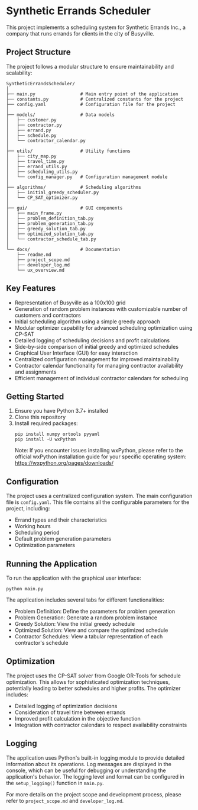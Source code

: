 # Synthetic Errands Scheduler

This project implements a scheduling system for Synthetic Errands Inc., a company that runs errands for clients in the city of Busyville.

## Project Structure

The project follows a modular structure to ensure maintainability and scalability:

```
SyntheticErrandsScheduler/
│
├── main.py                 # Main entry point of the application
├── constants.py            # Centralized constants for the project
├── config.yaml             # Configuration file for the project
│
├── models/                 # Data models
│   ├── customer.py
│   ├── contractor.py
│   ├── errand.py
│   ├── schedule.py
│   └── contractor_calendar.py
│
├── utils/                  # Utility functions
│   ├── city_map.py
│   ├── travel_time.py
│   ├── errand_utils.py
│   ├── scheduling_utils.py
│   └── config_manager.py   # Configuration management module
│
├── algorithms/             # Scheduling algorithms
│   ├── initial_greedy_scheduler.py
│   └── CP_SAT_optimizer.py
│
├── gui/                    # GUI components
│   ├── main_frame.py
│   ├── problem_definition_tab.py
│   ├── problem_generation_tab.py
│   ├── greedy_solution_tab.py
│   ├── optimized_solution_tab.py
│   └── contractor_schedule_tab.py
│
└── docs/                   # Documentation
    ├── readme.md
    ├── project_scope.md
    ├── developer_log.md
    └── ux_overview.md
```

## Key Features

- Representation of Busyville as a 100x100 grid
- Generation of random problem instances with customizable number of customers and contractors
- Initial scheduling algorithm using a simple greedy approach
- Modular optimizer capability for advanced scheduling optimization using CP-SAT
- Detailed logging of scheduling decisions and profit calculations
- Side-by-side comparison of initial greedy and optimized schedules
- Graphical User Interface (GUI) for easy interaction
- Centralized configuration management for improved maintainability
- Contractor calendar functionality for managing contractor availability and assignments
- Efficient management of individual contractor calendars for scheduling

## Getting Started

1. Ensure you have Python 3.7+ installed
2. Clone this repository
3. Install required packages:
   ```
   pip install numpy ortools pyyaml
   pip install -U wxPython
   ```
   Note: If you encounter issues installing wxPython, please refer to the official wxPython installation guide for your specific operating system: https://wxpython.org/pages/downloads/

## Configuration

The project uses a centralized configuration system. The main configuration file is `config.yaml`. This file contains all the configurable parameters for the project, including:

- Errand types and their characteristics
- Working hours
- Scheduling period
- Default problem generation parameters
- Optimization parameters

## Running the Application

To run the application with the graphical user interface:

```
python main.py
```

The application includes several tabs for different functionalities:

- Problem Definition: Define the parameters for problem generation
- Problem Generation: Generate a random problem instance
- Greedy Solution: View the initial greedy schedule
- Optimized Solution: View and compare the optimized schedule
- Contractor Schedules: View a tabular representation of each contractor's schedule

## Optimization

The project uses the CP-SAT solver from Google OR-Tools for schedule optimization. This allows for sophisticated optimization techniques, potentially leading to better schedules and higher profits. The optimizer includes:

- Detailed logging of optimization decisions
- Consideration of travel time between errands
- Improved profit calculation in the objective function
- Integration with contractor calendars to respect availability constraints

## Logging

The application uses Python's built-in logging module to provide detailed information about its operations. Log messages are displayed in the console, which can be useful for debugging or understanding the application's behavior. The logging level and format can be configured in the `setup_logging()` function in `main.py`.

For more details on the project scope and development process, please refer to `project_scope.md` and `developer_log.md`.
